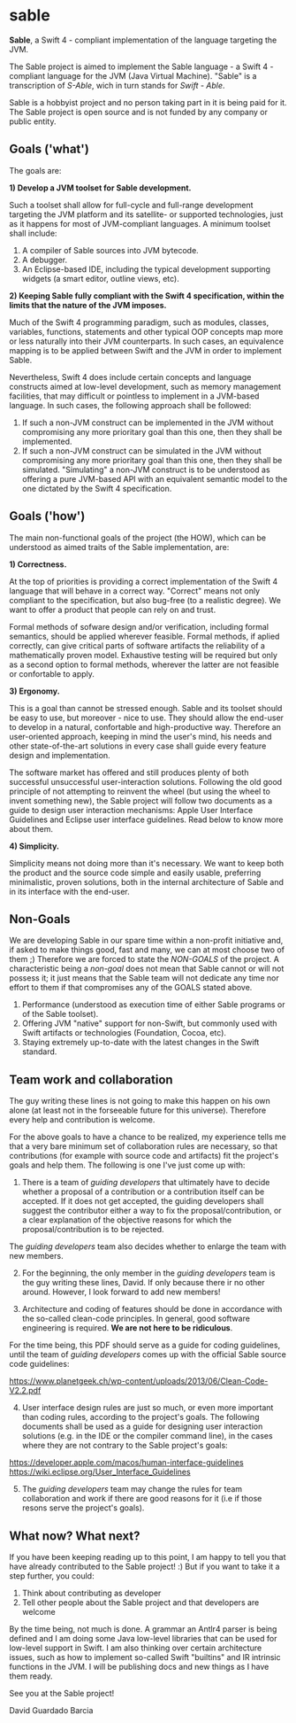 # sable
**Sable**, a Swift 4 - compliant implementation of the language targeting the JVM.

The Sable project is aimed to implement the Sable language - a Swift 4 - compliant language for the JVM (Java Virtual Machine). "Sable" is a transcription of *S-Able*, wich in turn stands for *Swift - Able*.

Sable is a hobbyist project and no person taking part in it is being paid for it. The Sable project is open source and is not funded by any company or public entity.

## Goals ('what')

The goals are:

**1) Develop a JVM toolset for Sable development.**

Such a toolset shall allow for full-cycle and full-range development targeting the JVM platform and its satellite- or supported technologies, just as it happens for most of JVM-compliant languages. A minimum toolset shall include:
   1. A compiler of Sable sources into JVM bytecode.
   2. A debugger.
   3. An Eclipse-based IDE, including the typical development supporting widgets (a smart editor, outline views, etc).

**2) Keeping Sable fully compliant with the Swift 4 specification, within the limits that the nature of the JVM imposes.**

Much of the Swift 4 programming paradigm, such as modules, classes, variables, functions, statements and other typical OOP concepts map more or less naturally into their JVM counterparts. In such cases, an equivalence mapping is to be applied between Swift and the JVM in order to implement Sable.

Nevertheless, Swift 4 does include certain concepts and language constructs aimed at low-level development, such as memory management facilities, that may difficult or pointless to implement in a JVM-based language. In such cases, the following approach shall be followed:
   1. If such a non-JVM construct can be implemented in the JVM without compromising any more prioritary goal than this one, then they shall be implemented.
   2. If such a non-JVM construct can be simulated in the JVM without compromising any more prioritary goal than this one, then they shall be simulated. "Simulating" a non-JVM construct is to be understood as offering a pure JVM-based API with an equivalent semantic model to the one dictated by the Swift 4 specification.


## Goals ('how')

The main non-functional goals of the project (the HOW), which can be understood as aimed traits of the Sable implementation, are:

**1) Correctness.**

At the top of priorities is providing a correct implementation of the Swift 4 language that will behave in a correct way. "Correct" means not only compliant to the specification, but also bug-free (to a realistic degree). We want to offer a product that people can rely on and trust.

Formal methods of sofware design and/or verification, including formal semantics, should be applied wherever feasible. Formal methods, if aplied correctly, can give critical parts of software artifacts the reliability of a mathematically proven model. Exhaustive testing will be required but only as a second option to formal methods, wherever the latter are not feasible or confortable to apply.

**3) Ergonomy.**

This is a goal than cannot be stressed enough. Sable and its toolset should be easy to use, but moreover - nice to use. They should allow the end-user to develop in a natural, confortable and high-productive way. Therefore an user-oriented approach, keeping in mind the user's mind, his needs and other state-of-the-art solutions in every case shall guide every feature design and implementation.

The software market has offered and still produces plenty of both successful unsuccessful user-interaction solutions. Following the old good principle of not attempting to reinvent the wheel (but using the wheel to invent something new), the Sable project will follow two documents as a guide to design user interaction mechanisms: Apple User Interface Guidelines and Eclipse user interface guidelines. Read below to know more about them.

**4) Simplicity.**

Simplicity means not doing more than it's necessary. We want to keep both the product and the source code simple and easily usable, preferring minimalistic, proven solutions, both in the internal architecture of Sable and in its interface with the end-user.


## Non-Goals

We are  developing Sable in our spare time within a non-profit initiative and, if asked to make things good, fast and many, we can at most choose two of them ;) Therefore we are forced to state the *NON-GOALS* of the project. A characteristic being a *non-goal* does not mean that Sable cannot or will not possess it; it just means that the Sable team will not dedicate any time nor effort to them if that compromises any of the GOALS stated above.

1) Performance (understood as execution time of either Sable programs or of the Sable toolset).
2) Offering JVM "native" support for non-Swift, but commonly used with Swift artifacts or technologies (Foundation, Cocoa, etc).
3) Staying extremely up-to-date with the latest changes in the Swift standard.


## Team work and collaboration

The guy writing these lines is not going to make this happen on his own alone (at least not in the forseeable future for this universe). Therefore every help and contribution is welcome.

For the above goals to have a chance to be realized, my experience tells me that a very bare minimum set of collaboration rules are necessary, so that contributions (for example with source code and artifacts) fit the project's goals and help them. The following is one I've just come up with:

1. There is a team of *guiding developers* that ultimately have to decide whether a proposal of a contribution or a contribution itself can be accepted. If it does not get accepted, the guiding developers shall suggest the contributor either a way to fix the proposal/contribution, or a clear explanation of the objective reasons for which the proposal/contribution is to be rejected.

The *guiding developers* team also decides whether to enlarge the team with new members.

2. For the beginning, the only member in the *guiding developers* team is the guy writing these lines, David. If only because there ir no other around. However, I look forward to add new members!

3. Architecture and coding of features should be done in accordance with the so-called clean-code principles. In general, good software engineering is required. **We are not here to be ridiculous**.

For the time being, this PDF should serve as a guide for coding guidelines, until the team of *guiding developers* comes up with the official Sable source code guidelines:

https://www.planetgeek.ch/wp-content/uploads/2013/06/Clean-Code-V2.2.pdf

4. User interface design rules are just so much, or even more important than coding rules, according to the project's goals. The following documents shall be used as a guide for designing user interaction solutions (e.g. in the IDE or the compiler command line), in the cases where they are not contrary to the Sable project's goals:

https://developer.apple.com/macos/human-interface-guidelines
https://wiki.eclipse.org/User_Interface_Guidelines

5. The *guiding developers* team may change the rules for team collaboration and work if there are good reasons for it (i.e if those resons serve the project's goals).

## What now? What next?

If you have been keeping reading up to this point, I am happy to tell you that have already contributed to the Sable project! :) But if you want to take it a step further, you could:

1) Think about contributing as developer
2) Tell other people about the Sable project and that developers are welcome

By the time being, not much is done. A grammar an Antlr4 parser is being defined and I am doing some Java low-level libraries that can be used for low-level support in Swift. I am also thinking over certain architecture issues, such as how to implement so-called Swift "builtins" and IR intrinsic functions in the JVM. I will be publishing docs and new things as I have them ready.

See you at the Sable project!

David Guardado Barcia



